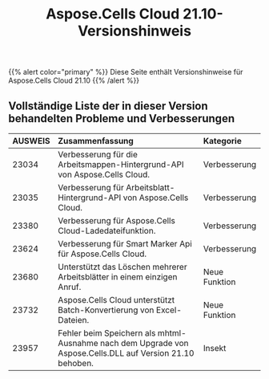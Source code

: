 ﻿---
title: Aspose.Cells Cloud 21.10-Versionshinweis
second_title: Aspose.Cells Cloud Documen
type: docs
url: /de/aspose-cells-cloud-21-10-release-notes/
description: Aspose.Cells Cloud unterstützt Excel zum Erstellen, Konvertieren, Zusammenführen, Aufteilen, Schützen, inneren Objektvorgang usw
weight: 12
---
{{% alert color="primary" %}} 
Diese Seite enthält Versionshinweise für Aspose.Cells Cloud 21.10
{{% /alert %}} 
## **Vollständige Liste der in dieser Version behandelten Probleme und Verbesserungen**
|**AUSWEIS**|**Zusammenfassung**|**Kategorie**|
|:- |:- |:- |
|23034 |Verbesserung für die Arbeitsmappen-Hintergrund-API von Aspose.Cells Cloud.| Verbesserung|
|23035 |Verbesserung für Arbeitsblatt-Hintergrund-API von Aspose.Cells Cloud.| Verbesserung|
|23380 |Verbesserung für Aspose.Cells Cloud-Ladedateifunktion.| Verbesserung|
|23624 |Verbesserung für Smart Marker Api für Aspose.Cells Cloud.| Verbesserung|
|23680 |Unterstützt das Löschen mehrerer Arbeitsblätter in einem einzigen Anruf.| Neue Funktion|
|23732 |Aspose.Cells Cloud unterstützt Batch-Konvertierung von Excel-Dateien.| Neue Funktion|
|23957 |Fehler beim Speichern als mhtml-Ausnahme nach dem Upgrade von Aspose.Cells.DLL auf Version 21.10 behoben.| Insekt|
